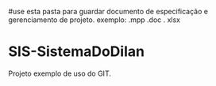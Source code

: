#use esta pasta para guardar documento de especificação e gerenciamento de projeto.
exemplo: .mpp .doc . xlsx 
# SIS-SistemaDoDilan
Projeto exemplo de uso do GIT.
